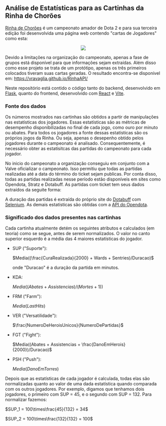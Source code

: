 ## Análise de Estatísticas para as Cartinhas da Rinha de Chorões

[Rinha de Chorões](https://www.twitch.tv/rinhadechoroes) é um campeonato amador de Dota 2 e para sua terceira edição foi desenvolvida 
uma página web contendo "cartas de Jogadores" como esta:

<p align="center">
<img src=https://i.imgur.com/SClKzTj.png/>
 </p>

Devido a limitações na organização do campeonato, apenas a fase de grupos está disponível para que informações sejam extraídas. Além disso
como esse projeto se trata de um protótipo, apenas os três primeiros colocados tiveram suas cartas geradas. O resultado encontra-se
disponível em: https://vravaglia.github.io/RinhaAPI/

Neste repositório está contido o código tanto do backend, desenvolvido em [Flask](https://flask.palletsprojects.com/en/2.3.x/), quanto do
frontend, desenvolvido com [React](https://react.dev/) e [Vite](https://vitejs.dev/).

### Fonte dos dados

Os números mostrados nas cartinhas são obtidos a partir de manipulações nas estatísticas dos jogadores. Essas estatísticas
são as métricas de desempenho disponibilizadas no final de cada jogo, como ouro por minuto ou abates. Para todos os jogadores
a fonte dessas estatísticas são os próprios jogos da Rinha. Ou seja, apenas o desepenho obtido pelos jogadores durante o
campeonato é analisado. Consequentemente, é necessário obter as estatísitcas das partidas do campeonato para cada jogador.
   
No inicio do campeonato a organização conseguiu em conjunto com a Valve oficializar o campeonato. Isso permitiu que todas 
as partidas realizadas até a data do término do ticket sejam publicas. Por conta disso, todas as partidas realizadas
nesse período estão disponíveis em sites como Opendota, Stratz e Dotabuff. As partidas com ticket tem seus dados 
extraídos da seguite forma:

A duração das partidas é extraída do próprio site do [Dotabuff](dotabuuff.com) com [Selenium](https://www.selenium.dev/).
As demais estatísticas são obtidas com a [API do Opendota](https://docs.opendota.com/).
    
### Significado dos dados presentes nas cartinhas

Cada cartinha atualmente detém os seguintes atributos e calculados (em teoria) como se segue, antes de serem normalizados. O valor no canto superior esquerdo é a média
das 4 maiores estatísticas do jogador.

* SUP ("Suporte"):
    
    $Media((\frac{CuraRealizada}{2000} + Wards + Sentries)/Duracao)$
    
    onde "Duracao" é a duração da partida em minutos.
    
* KDA:
    
    $Media((Abates + Assistencias)/(Mortes + 1))$
    
* FRM ("Farm"):
    
    $Media(LastHits)$

* VER ("Versatilidade"):
    
    $\frac{NumeroDeHeroisUnicos}{NumeroDePartidas}$

* FGT ("Fight"):
    
    $Media((Abates + Assistencias + \frac{DanoEmHerois}{2000})/Duracao)$
    
* PSH ("Push"):
    
    $Media(DanoEmTorres)$
    
Depois que as estatísticas de cada jogador é calculada, todas elas são normalizadas quanto ao valor de uma dada estatística quando comparada com os outros jogadores. Por exemplo, digamos que tenhamos dois jogadores, o primeiro com SUP = 45, e o segundo com SUP = 132. Para normalizar fazemos:

$SUP_1 = 100\times\frac{45}{132} = 34$

$SUP_2 = 100\times\frac{132}{132} = 100$
